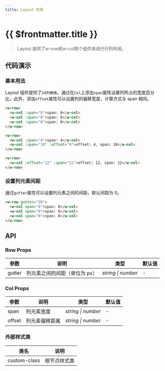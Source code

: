 ```yaml
---
title: Layout 布局
---
```


# {{ $frontmatter.title }}

>Layout 提供了w-row和w-col两个组件来进行行列布局。

## 代码演示

### 基本用法

Layout 组件提供了`24列栅格`，通过在`Col`上添加`span`属性设置列所占的宽度百分比。此外，添加`offset`属性可以设置列的偏移宽度，计算方式与 span 相同。

```html
<w-row>
  <w-col :span="8">span: 8</w-col>
  <w-col :span="8">span: 8</w-col>
  <w-col :span="8">span: 8</w-col>
</w-row>

<w-row>
  <w-col :span="4">span: 4</w-col>
  <w-col :span="10" :offset="4">offset: 4, span: 10</w-col>
</w-row>

<w-row>
  <w-col :offset="12" :span="12">offset: 12, span: 12</w-col>
</w-row>
```

### 设置列元素间距

通过`gutter`属性可以设置列元素之间的间距，默认间距为 0。

```html
<w-row gutter="20">
  <w-col span="8">span: 8</w-col>
  <w-col span="8">span: 8</w-col>
  <w-col span="8">span: 8</w-col>
</w-row>
```

## API

### Row Props

| 参数   | 说明                          | 类型               | 默认值 |
| ------ | ----------------------------- | ------------------ | ------ |
| gutter | 列元素之间的间距（单位为 px） | _string \| number_ | -      |

### Col Props

| 参数   | 说明           | 类型               | 默认值 |
| ------ | -------------- | ------------------ | ------ |
| span   | 列元素宽度     | _string \| number_ | -      |
| offset | 列元素偏移距离 | _string \| number_ | -      |

### 外部样式类

| 类名         | 说明         |
| ------------ | ------------ |
| custom-class | 根节点样式类 |

